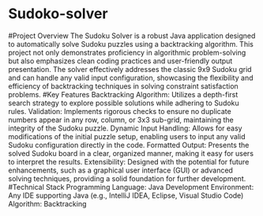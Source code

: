 # Sudoko-solver
#Project Overview
The Sudoku Solver is a robust Java application designed to automatically solve Sudoku puzzles using a backtracking algorithm. This project not only demonstrates proficiency in algorithmic problem-solving but also emphasizes clean coding practices and user-friendly output presentation. The solver effectively addresses the classic 9x9 Sudoku grid and can handle any valid input configuration, showcasing the flexibility and efficiency of backtracking techniques in solving constraint satisfaction problems.
#Key Features
Backtracking Algorithm: Utilizes a depth-first search strategy to explore possible solutions while adhering to Sudoku rules.
Validation: Implements rigorous checks to ensure no duplicate numbers appear in any row, column, or 3x3 sub-grid, maintaining the integrity of the Sudoku puzzle.
Dynamic Input Handling: Allows for easy modifications of the initial puzzle setup, enabling users to input any valid Sudoku configuration directly in the code.
Formatted Output: Presents the solved Sudoku board in a clear, organized manner, making it easy for users to interpret the results.
Extensibility: Designed with the potential for future enhancements, such as a graphical user interface (GUI) or advanced solving techniques, providing a solid foundation for further development.
#Technical Stack
Programming Language: Java
Development Environment: Any IDE supporting Java (e.g., IntelliJ IDEA, Eclipse, Visual Studio Code)
Algorithm: Backtracking
